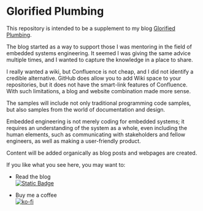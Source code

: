 # Glorified Plumbing

This repository is intended to be a supplement to my blog
[Glorified Plumbing](https://glorifiedplumbing.blog).

The blog started as a way to support those I was mentoring in the field of embedded systems engineering.
It seemed I was giving the same advice multiple times, and I wanted to capture the knowledge in a place to share.

I really wanted a wiki, but Confluence is not cheap, and I did not identify a credible alternative. GitHub does allow you to add Wiki space to your repositories, but it does not have the smart-link features of Confluence.
With such limitations, a blog and website combination made more sense.


The samples will include not only traditional programming code samples, but also samples from the world of documentation and design.

Embedded engineering is not merely coding for embedded systems; it requires an understanding of the system as a whole, even including the human elements, such as communicating with stakeholders and fellow engineers, as well as making a user-friendly product.

Content will be added organically as blog posts and webpages are created.

If you like what you see here, you may want to:

- Read the blog  
[![Static Badge](https://img.shields.io/badge/Glorified_Plumbing-002245?style=flat&label=Blog&color=002245)](https://glorifiedplumbing.blog)

- Buy me a coffee  
[![ko-fi](https://ko-fi.com/img/githubbutton_sm.svg)](https://ko-fi.com/Y8Y61G5DK8)
